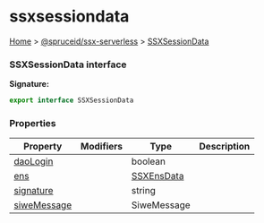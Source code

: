 # ssxsessiondata

[Home](index.md) > [@spruceid/ssx-serverless](ssx-serverless.md) > [SSXSessionData](ssx-serverless.ssxsessiondata.md)

### SSXSessionData interface

**Signature:**

```typescript
export interface SSXSessionData 
```

### Properties

| Property                                                    | Modifiers | Type                                       | Description |
| ----------------------------------------------------------- | --------- | ------------------------------------------ | ----------- |
| [daoLogin](ssx-serverless.ssxsessiondata.daologin.md)       |           | boolean                                    |             |
| [ens](ssx-serverless.ssxsessiondata.ens.md)                 |           | [SSXEnsData](ssx-serverless.ssxensdata.md) |             |
| [signature](ssx-serverless.ssxsessiondata.signature.md)     |           | string                                     |             |
| [siweMessage](ssx-serverless.ssxsessiondata.siwemessage.md) |           | SiweMessage                                |             |
